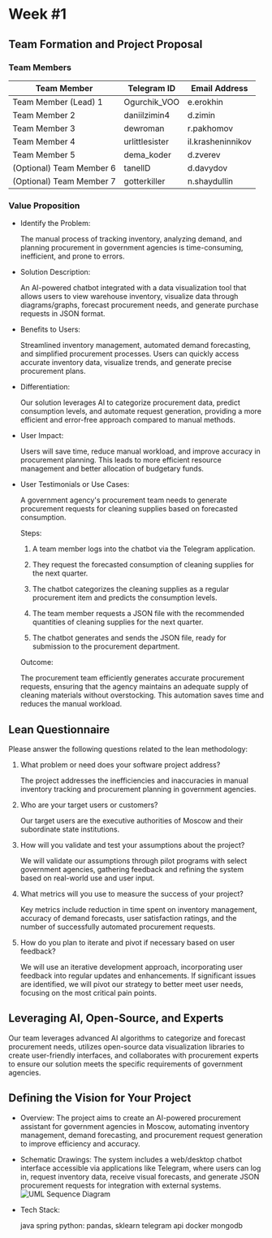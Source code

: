 # Week #1

## **Team Formation and Project Proposal**

### **Team Members**

| Team Member              | Telegram ID   | Email Address   |
|--------------------------|---------------|-----------------|
| Team Member (Lead) 1     |  Ogurchik_VOO |    e.erokhin    |
| Team Member 2            | daniilzimin4  |     d.zimin     |
| Team Member 3            |    dewroman   |    r.pakhomov   |
| Team Member 4            | urlittlesister|il.krasheninnikov|
| Team Member 5            |   dema_koder  |     d.zverev    |
| (Optional) Team Member 6 |    tanellD    |    d.davydov    |
| (Optional) Team Member 7 | gotterkiller  |   n.shaydullin  |

### **Value Proposition**

- Identify the Problem:

    The manual process of tracking inventory, analyzing demand, and planning procurement in government agencies is time-consuming, inefficient, and prone to errors.

- Solution Description:

    An AI-powered chatbot integrated with a data visualization tool that allows users to view warehouse inventory, visualize data through diagrams/graphs, forecast procurement needs, and generate purchase requests in JSON format.

- Benefits to Users:

    Streamlined inventory management, automated demand forecasting, and simplified procurement processes. Users can quickly access accurate inventory data, visualize trends, and generate precise procurement plans.

- Differentiation:

    Our solution leverages AI to categorize procurement data, predict consumption levels, and automate request generation, providing a more efficient and error-free approach compared to manual methods.

- User Impact:

    Users will save time, reduce manual workload, and improve accuracy in procurement planning. This leads to more efficient resource management and better allocation of budgetary funds.

- User Testimonials or Use Cases:

    A government agency's procurement team needs to generate procurement requests for cleaning supplies based on forecasted consumption.

    Steps:

    1. A team member logs into the chatbot via the Telegram application.
    
    2. They request the forecasted consumption of cleaning supplies for the next quarter.
    
    3. The chatbot categorizes the cleaning supplies as a regular procurement item and predicts the consumption levels.

    4. The team member requests a JSON file with the recommended quantities of cleaning supplies for the next quarter.

    5. The chatbot generates and sends the JSON file, ready for submission to the procurement department.

    Outcome:
    
    The procurement team efficiently generates accurate procurement requests, ensuring that the agency maintains an adequate supply of cleaning materials without overstocking. This automation saves time and reduces the manual workload.

## **Lean Questionnaire**

Please answer the following questions related to the lean methodology:

1. What problem or need does your software project address? 
   
   The project addresses the inefficiencies and inaccuracies in manual inventory tracking and procurement planning in government agencies.

2. Who are your target users or customers?

   Our target users are the executive authorities of Moscow and their subordinate state institutions.

3. How will you validate and test your assumptions about the project?

   We will validate our assumptions through pilot programs with select government agencies, gathering feedback and refining the system based on real-world use and user input.

4. What metrics will you use to measure the success of your project?

   Key metrics include reduction in time spent on inventory management, accuracy of demand forecasts, user satisfaction ratings, and the number of successfully automated procurement requests.

5. How do you plan to iterate and pivot if necessary based on user feedback?

   We will use an iterative development approach, incorporating user feedback into regular updates and enhancements. If significant issues are identified, we will pivot our strategy to better meet user needs, focusing on the most critical pain points.

## **Leveraging AI, Open-Source, and Experts**

Our team leverages advanced AI algorithms to categorize and forecast procurement needs, utilizes open-source data visualization libraries to create user-friendly interfaces, and collaborates with procurement experts to ensure our solution meets the specific requirements of government agencies.

## **Defining the Vision for Your Project**

- Overview: The project aims to create an AI-powered procurement assistant for government agencies in Moscow, automating inventory management, demand forecasting, and procurement request generation to improve efficiency and accuracy.

- Schematic Drawings: The system includes a web/desktop chatbot interface accessible via applications like Telegram, where users can log in, request inventory data, receive visual forecasts, and generate JSON procurement requests for integration with external systems.
![UML Sequence Diagram](/2024/Municipal-and-Government-Purchase-Forecaster/UML.png)

- Tech Stack:
    
    java spring
    python: pandas, sklearn
    telegram api
    docker
    mongodb
